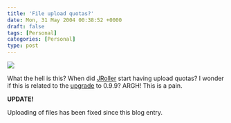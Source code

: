 ```yaml
---
title: 'File upload quotas?'
date: Mon, 31 May 2004 00:38:52 +0000
draft: false
tags: [Personal]
categories: [Personal]
type: post
---
```


![](http://jroller.com/resources/jmrodri/jroller_files.png)

What the hell is this? When did [JRoller](http://www.jroller.com) start having upload quotas? I wonder if this is related to the [upgrade](http://www.rollerweblogger.org/page/roller/20040529) to 0.9.9? ARGH! This is a pain.

**UPDATE!**

Uploading of files has been fixed since this blog entry.